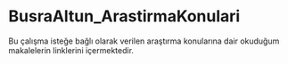 # BusraAltun_ArastirmaKonulari
Bu çalışma isteğe bağlı olarak verilen araştırma konularına dair okuduğum makalelerin linklerini içermektedir.
